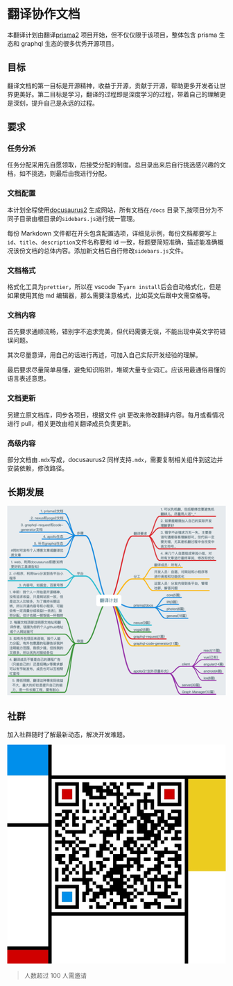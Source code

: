 # 翻译协作文档

本翻译计划由翻译[prisma2](https://github.com/prisma/prisma2) 项目开始，但不仅仅限于该项目，整体包含 prisma 生态和 graphql 生态的很多优秀开源项目。

## 目标

翻译文档的第一目标是开源精神，收益于开源，贡献于开源，帮助更多开发者让世界更美好。第二目标是学习，翻译的过程即是深度学习的过程，带着自己的理解更是深刻，提升自己是永远的过程。

## 要求

### 任务分派

任务分配采用先自愿领取，后接受分配的制度。总目录出来后自行挑选感兴趣的文档，如不挑选，则最后由我进行分配。

### 文档配置

本计划全程使用[docusaurus2](https://v2.docusaurus.io/) 生成网站，所有文档在`/docs` 目录下,按项目分为不同子目录由根目录的`sidebars.js`进行统一管理。

每份 Markdown 文件都在开头包含配置选项，详细见示例，每份文档都要写上`id`、`title`、`description`文件名称要和 id 一致，标题要简短准确，描述能准确概况该份文档的总体内容。添加新文档后自行修改`sidebars.js`文件。

### 文档格式

格式化工具为`prettier`，所以在 vscode 下`yarn install`后会自动格式化，但是如果使用其他 md 编辑器，那么需要注意格式，比如英文后跟中文需空格等。

### 文档内容

首先要求通顺流畅，错别字不追求完美，但代码需要无误，不能出现中英文字符错误问题。

其次尽量意译，用自己的话进行再述，可加入自己实际开发经验的理解。

最后要求尽量简单易懂，避免知识陷阱，堆砌大量专业词汇。应该用最通俗易懂的语言表述意思。

### 文档更新

另建立原文档库，同步各项目，根据文件 git 更改来修改翻译内容。每月或看情况进行 pull，相关更改由相关翻译成员负责更新。

### 高级内容

部分文档由`.mdx`写成，docusaurus2 同样支持`.mdx`，需要复制相关组件到这边并安装依赖，修改路径。

## 长期发展

![mind](static/mind.png)

## 社群

加入社群随时了解最新动态，解决开发难题。

![qrcode](static/wechatimg.png)

> 人数超过 100 人需邀请
